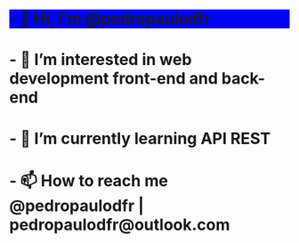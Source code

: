 <h1 style="background-color: blue">- 👋 Hi, I’m @pedropaulodfr </h1>
<h1>- 👀 I’m interested in web development front-end and back-end </h1>
<h1>- 🌱 I’m currently learning API REST </h1>
<h1>- 📫 How to reach me @pedropaulodfr | pedropaulodfr@outlook.com </h1>


<!---
pedropaulodfr/pedropaulodfr is a ✨ special ✨ repository because its `README.md` (this file) appears on your GitHub profile.
You can click the Preview link to take a look at your changes.
--->
